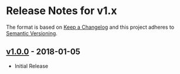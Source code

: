 # Release Notes for v1.x

The format is based on [Keep a Changelog](http://keepachangelog.com/en/1.0.0/)
and this project adheres to [Semantic Versioning](http://semver.org/spec/v2.0.0.html).

## [v1.0.0] - 2018-01-05

* Initial Release

[Unreleased]: https://github.com/lukewaite/monolog-memory-usage-processor/compare/v1.0.0...HEAD
[v1.0.0]: https://github.com/lukewaite/monolog-memory-usage-processor/compare/02bc09b5bd75748080abdc24e4e6f864310ad852...v1.0.0
